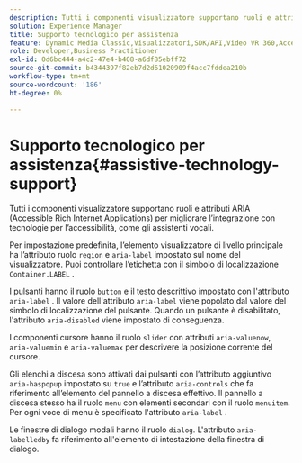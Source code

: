 ```yaml
---
description: Tutti i componenti visualizzatore supportano ruoli e attributi ARIA (Accessible Rich Internet Applications) per migliorare l’integrazione con tecnologie per l’accessibilità, come gli assistenti vocali.
solution: Experience Manager
title: Supporto tecnologico per assistenza
feature: Dynamic Media Classic,Visualizzatori,SDK/API,Video VR 360,Accessibilità
role: Developer,Business Practitioner
exl-id: 0d6bc444-a4c2-47e4-b408-a6df85ebff72
source-git-commit: b4344397f82eb7d2d61020909f4acc7fddea210b
workflow-type: tm+mt
source-wordcount: '186'
ht-degree: 0%

---
```


# Supporto tecnologico per assistenza{#assistive-technology-support}

Tutti i componenti visualizzatore supportano ruoli e attributi ARIA (Accessible Rich Internet Applications) per migliorare l’integrazione con tecnologie per l’accessibilità, come gli assistenti vocali.

Per impostazione predefinita, l’elemento visualizzatore di livello principale ha l’attributo ruolo `region` e `aria-label` impostato sul nome del visualizzatore. Puoi controllare l’etichetta con il simbolo di localizzazione `Container.LABEL` .

I pulsanti hanno il ruolo `button` e il testo descrittivo impostato con l&#39;attributo `aria-label` . Il valore dell&#39;attributo `aria-label` viene popolato dal valore del simbolo di localizzazione del pulsante. Quando un pulsante è disabilitato, l&#39;attributo `aria-disabled` viene impostato di conseguenza.

I componenti cursore hanno il ruolo `slider` con attributi `aria-valuenow`, `aria-valuemin` e `aria-valuemax` per descrivere la posizione corrente del cursore.

Gli elenchi a discesa sono attivati dai pulsanti con l’attributo aggiuntivo `aria-haspopup` impostato su `true` e l’attributo `aria-controls` che fa riferimento all’elemento del pannello a discesa effettivo. Il pannello a discesa stesso ha il ruolo `menu` con elementi secondari con il ruolo `menuitem`. Per ogni voce di menu è specificato l&#39;attributo `aria-label` .

Le finestre di dialogo modali hanno il ruolo `dialog`. L&#39;attributo `aria-labelledby` fa riferimento all&#39;elemento di intestazione della finestra di dialogo.
